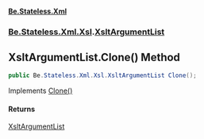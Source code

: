 #### [Be.Stateless.Xml](README.md 'README')
### [Be.Stateless.Xml.Xsl](Be.Stateless.Xml.Xsl.md 'Be.Stateless.Xml.Xsl').[XsltArgumentList](XsltArgumentList.md 'Be.Stateless.Xml.Xsl.XsltArgumentList')

## XsltArgumentList.Clone() Method

```csharp
public Be.Stateless.Xml.Xsl.XsltArgumentList Clone();
```

Implements [Clone()](https://docs.microsoft.com/en-us/dotnet/api/System.ICloneable.Clone 'System.ICloneable.Clone')

#### Returns
[XsltArgumentList](XsltArgumentList.md 'Be.Stateless.Xml.Xsl.XsltArgumentList')